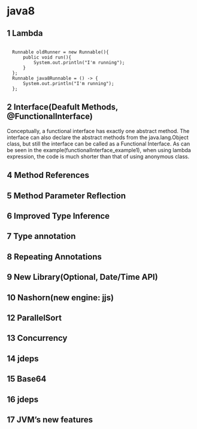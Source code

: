 # java8

## 1 Lambda
<code>
  Runnable oldRunner = new Runnable(){
      public void run(){
          System.out.println("I'm running");
      }
  };
  Runnable java8Runnable = () -> {
      System.out.println("I'm running");
  };
</code>


## 2 Interface(Deafult Methods, @FunctionalInterface)
Conceptually, a functional interface has exactly one abstract method. 
The interface can also declare the abstract methods from the java.lang.Object class, but still the interface can be called as a Functional Interface.
As can be seen in the example(functionalInterface_example1), when using lambda expression, the code is much shorter than that of using anonymous class.

## 4 Method References

## 5 Method Parameter Reflection

## 6 Improved Type Inference

## 7 Type annotation

## 8 Repeating Annotations

## 9 New Library(Optional, Date/Time API)

## 10 Nashorn(new engine: jjs)

## 12 ParallelSort

## 13 Concurrency

## 14 jdeps

## 15 Base64

## 16 jdeps

## 17 JVM’s new features
